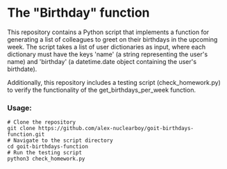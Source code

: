 # The "Birthday" function

This repository contains a Python script that implements a function for generating a list of colleagues to greet on their birthdays in the upcoming week. 
The script takes a list of user dictionaries as input, where each dictionary must have the keys 'name' (a string representing the user's name) and 'birthday' (a datetime.date object containing the user's birthdate).

Additionally, this repository includes a testing script (check_homework.py) to verify the functionality of the get_birthdays_per_week function. 

### Usage:
    # Clone the repository
    git clone https://github.com/alex-nuclearboy/goit-birthdays-function.git
    # Navigate to the script directory
    cd goit-birthdays-function
    # Run the testing script
    python3 check_homework.py
    
